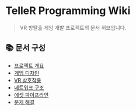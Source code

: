﻿# TelleR Programming Wiki

> VR 방탈출 게임 개발 프로젝트의 문서 허브입니다.

## 📚 문서 구성

- [프로젝트 개요](overview.md)
- [게임 디자인](game-design.md)
- [VR 상호작용](vr-interaction.md)
- [네트워크 구조](network-architecture.md)
- [에셋 파이프라인](asset-pipeline.md)
- [문제 해결](troubleshooting.md)
